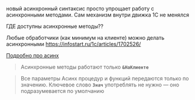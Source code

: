 
новый асинхронный синтаксис просто упрощает работу с асинхронными методами. Сам механизм внутри движка 1С не менялся

ГДЕ доступны асинхронные методы??

Любые обработчики (как минимум на клиенте) можно делать асинхронными https://infostart.ru/1c/articles/1702526/

[Подробно про асинх](https://xn----1-bedvffifm4g.xn--p1ai/news/async-metods-article/)

> Асинхронные методы работают только **`&НаКлиенте`**

> Все параметры Асинх процедур и функций передаются только по значению. Ключевое слово **`Знач`** употреблять не нужно — оно подразумевается по умолчанию

